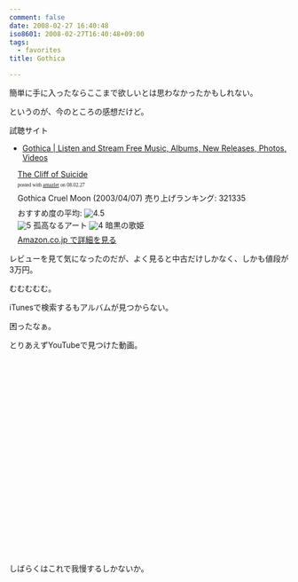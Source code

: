 ```yaml
---
comment: false
date: 2008-02-27 16:40:48
iso8601: 2008-02-27T16:40:48+09:00
tags:
  - favorites
title: Gothica

---
```


簡単に手に入ったならここまで欲しいとは思わなかったかもしれない。

というのが、今のところの感想だけど。

試聴サイト
- [Gothica | Listen and Stream Free Music, Albums, New Releases, Photos, Videos](https://myspace.com/gothicaproject)

<div class="amazlet-box" style="margin-bottom:0px;">
  <div class="amazlet-image" style="float:left;"><a href="http://www.amazon.co.jp/exec/obidos/ASIN/B00008S0W7/nqounet-22/ref=nosim/" name="amazletlink" id="amazletlink"></a></div>
  <div class="amazlet-info" style="float:left;margin-left:15px;line-height:120%">
    <div class="amazlet-name" style="margin-bottom:10px;line-height:120%"><a href="http://www.amazon.co.jp/exec/obidos/ASIN/B00008S0W7/nqounet-22/ref=nosim/" name="amazletlink" id="amazletlink">The Cliff of Suicide</a>
      <div class="amazlet-powered-date" style="font-size:7pt;margin-top:5px;font-family:verdana;line-height:120%">posted with <a href="http://app.amazlet.com/amazlet/" title="The Cliff of Suicide">amazlet</a> on 08.02.27</div>
    </div>
    <div class="amazlet-detail">Gothica
      Cruel Moon (2003/04/07)
      売り上げランキング: 321335
    </div>
    <div class="amazlet-review" style="margin-top:10px; margin-bottom:10px">
      <div class="amazlet-review-average" style="margin-bottom:5px">おすすめ度の平均: <img src="http://images-jp.amazon.com/images/G/09/x-locale/common/customer-reviews/stars-4-5.gif" alt="4.5" /></div><img src="http://images-jp.amazon.com/images/G/09/x-locale/common/customer-reviews/stars-5-0.gif" alt="5" /> 孤高なるアート
      <img src="http://images-jp.amazon.com/images/G/09/x-locale/common/customer-reviews/stars-4-0.gif" alt="4" /> 暗黒の歌姫
    </div>
    <div class="amazlet-link" style="margin-top: 5px"><a href="http://www.amazon.co.jp/exec/obidos/ASIN/B00008S0W7/nqounet-22/ref=nosim/" name="amazletlink" id="amazletlink">Amazon.co.jp で詳細を見る</a></div>
  </div>
  <div class="amazlet-footer" style="clear: left"></div>
</div>

レビューを見て気になったのだが、よく見ると中古だけしかなく、しかも値段が3万円。

むむむむむ。

iTunesで検索するもアルバムが見つからない。

困ったなぁ。

とりあえずYouTubeで見つけた動画。

<object width="425" height="355">
  <param name="movie" value="http://www.youtube.com/v/GeVoCQwIa8c&amp;rel=0&amp;color1=0x3a3a3a&amp;color2=0x999999&amp;border=0" />
  <param name="wmode" value="transparent" /><embed src="http://www.youtube.com/v/GeVoCQwIa8c&amp;rel=0&amp;color1=0x3a3a3a&amp;color2=0x999999&amp;border=0" type="application/x-shockwave-flash" wmode="transparent" width="425" height="355"></embed></object>

しばらくはこれで我慢するしかないか。
